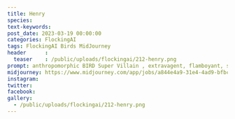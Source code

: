 ```yaml
---
title: Henry
species: 
text-keywords: 
post_date: 2023-03-19 00:00:00
categories: FlockingAI
tags: FlockingAI Birds MidJourney 
header      :
  teaser    : /public/uploads/flockingai/212-henry.png
prompt: anthropomorphic BIRD Super Villain , extravagent, flamboyant, secret deal in smoke filled room, back lit, in the style of jojo's bizarre adventure, octane render, 8k, ultra detail,
midjourney: https://www.midjourney.com/app/jobs/a844e4a9-31e4-4ad9-bfbc-1a8a22203428
instagram: 
twitter: 
facebook: 
gallery: 
  - /public/uploads/flockingai/212-henry.png
---
```


